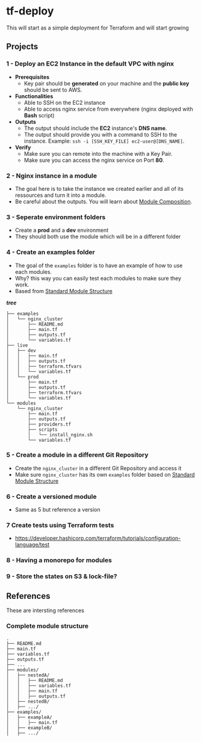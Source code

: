# tf-deploy
This will start as a simple deployment for Terraform and will start growing

## Projects
### 1 - Deploy an EC2 Instance in the default VPC with nginx
- **Prerequisites**
    - Key pair should be **generated** on your machine and the **public key** should be sent to AWS.
- **Functionalities**
    - Able to SSH on the EC2 instance
    - Able to access nginx service from everywhere (nginx deployed with **Bash** script)
- **Outputs**
    - The output should include the **EC2** instance's **DNS name**.
    - The output should provide you with a command to SSH to the instance. Example: `ssh -i [SSH_KEY_FILE] ec2-user@[DNS_NAME]`.
 - **Verify**
    - Make sure you can remote into the machine with a Key Pair.
    - Make sure you can access the nginx service on Port **80**.


### 2 - Nginx instance in a module
- The goal here is to take the instance we created earlier and all of its ressources and turn it into a module.
- Be careful about the outputs. You will learn about [Module Composition](https://developer.hashicorp.com/terraform/language/modules/develop/composition).

### 3 - Seperate environment folders
- Create a **prod** and a **dev** environment
- They should both use the module which will be in a different folder

### 4 - Create an examples folder
- The goal of the `examples` folder is to have an example of how to use each modules.
- Why? this way you can easily test each modules to make sure they work.
- Based from [Standard Module Structure](https://developer.hashicorp.com/terraform/language/modules/develop/structure)

***tree***
```
├── examples
│   └── nginx_cluster
│       ├── README.md
│       ├── main.tf
│       ├── outputs.tf
│       └── variables.tf
├── live
│   ├── dev
│   │   ├── main.tf
│   │   ├── outputs.tf
│   │   ├── terraform.tfvars
│   │   └── variables.tf
│   └── prod
│       ├── main.tf
│       ├── outputs.tf
│       ├── terraform.tfvars
│       └── variables.tf
└── modules
    └── nginx_cluster
        ├── main.tf
        ├── outputs.tf
        ├── providers.tf
        ├── scripts
        │   └── install_nginx.sh
        └── variables.tf
```

### 5 - Create a module in a different Git Repository
- Create the `nginx_cluster` in a different Git Repository and access it
- Make sure `nginx_cluster` has its own `examples` folder based on [Standard Module Structure](https://developer.hashicorp.com/terraform/language/modules/develop/structure)

### 6 - Create a versioned module
- Same as 5 but reference a version

### 7 Create tests using Terraform tests 
- https://developer.hashicorp.com/terraform/tutorials/configuration-language/test

### 8 - Having a monorepo for modules

### 9 - Store the states on S3 & lock-file?

## References
These are intersting references

### Complete module structure
```
.
├── README.md
├── main.tf
├── variables.tf
├── outputs.tf
├── ...
├── modules/
│   ├── nestedA/
│   │   ├── README.md
│   │   ├── variables.tf
│   │   ├── main.tf
│   │   ├── outputs.tf
│   ├── nestedB/
│   ├── .../
├── examples/
│   ├── exampleA/
│   │   ├── main.tf
│   ├── exampleB/
│   ├── .../

```